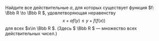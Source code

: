 Найдите все действительные $а$, для которых существует функция $f: \Bbb R \to \Bbb R $, 
удовлетворяющая неравенству
$$x+af(y)\leq y+f(f(x))$$ 
для всех $x\in \Bbb R $. 
(Здесь $ \Bbb R $ —  множество всех действительных чисел.)